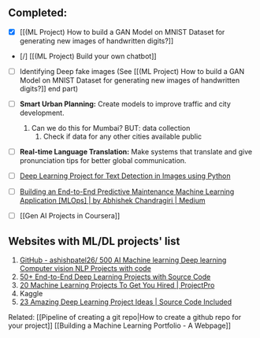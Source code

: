 
## Completed:
- [x] [[(ML Project) How to build a GAN Model on MNIST Dataset for generating new images of handwritten digits?]] 
- [/] [[(ML Project) Build your own chatbot]]
- [ ] Identifying Deep fake images (See [[(ML Project) How to build a GAN Model on MNIST Dataset for generating new images of handwritten digits?]] end part)
- [ ] **Smart Urban Planning:** Create models to improve traffic and city development.
	1. Can we do this for Mumbai? BUT: data collection 
		1. Check if data for any other cities available public 
- [ ] **Real-time Language Translation:** Make systems that translate and give pronunciation tips for better global communication.
- [ ] [Deep Learning Project for Text Detection in Images using Python](https://www.projectpro.io/project-use-case/text-detection-in-images-using-python) 
- [ ] [Building an End-to-End Predictive Maintenance Machine Learning Application \[MLOps\] | by Abhishek Chandragiri | Medium](https://medium.com/@abhishekgoud1212/building-an-end-to-end-predictive-maintenance-machine-learning-application-mlops-ecff82f5d103)   
- [ ] [[Gen AI Projects in Coursera]] 



## Websites with ML/DL projects' list
1. [GitHub - ashishpatel26/ 500 AI Machine learning Deep learning Computer vision NLP Projects with code](https://github.com/ashishpatel26/500-AI-Machine-learning-Deep-learning-Computer-vision-NLP-Projects-with-code?tab=readme-ov-file) 
2. [50+ End-to-End Deep Learning Projects with Source Code](https://www.projectpro.io/projects/data-science-projects/deep-learning-projects)
3. [20 Machine Learning Projects To Get You Hired | ProjectPro](https://medium.com/projectpro/20-machine-learning-projects-that-will-get-you-hired-in-2021-a89473f2d2c7) 
4. Kaggle
5. [23 Amazing Deep Learning Project Ideas | Source Code Included](https://data-flair.training/blogs/deep-learning-project-ideas/)



Related:
[[Pipeline of creating a git repo|How to create a github repo for your project]]
[[Building a Machine Learning Portfolio - A Webpage]]